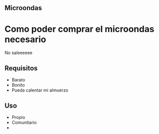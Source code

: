 ## Microondas

# Como poder comprar el microondas necesario
  No saleeeeee

## Requisitos
- Barato
- Bonito
- Pueda calentar mi almuerzo
## Uso
- Propio
- Comunitario
-